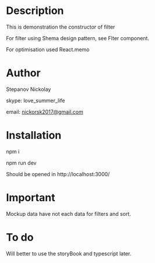 # Description
This is demonstration the constructor of filter

For filter using Shema design pattern, see Flter component.

For optimisation used React.memo


# Author
Stepanov Nickolay

skype: love_summer_life

email: nickorsk2017@gmail.com

# Installation

npm i

npm run dev

Should be opened in http://localhost:3000/

# Important

Mockup data have not each data for filters and sort.

# To do

Will better to use the storyBook and typescript later.